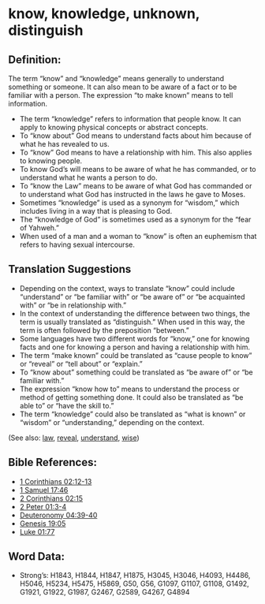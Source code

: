 # know, knowledge, unknown, distinguish

## Definition:

The term “know” and “knowledge” means generally to understand something or someone. It can also mean to be aware of a fact or to be familiar with a person. The expression “to make known” means to tell information.

* The term “knowledge” refers to information that people know. It can apply to knowing physical concepts or abstract concepts.
* To “know about” God means to understand facts about him because of what he has revealed to us.
* To “know” God means to have a relationship with him. This also applies to knowing people.
* To know God’s will means to be aware of what he has commanded, or to understand what he wants a person to do.
* To “know the Law” means to be aware of what God has commanded or to understand what God has instructed in the laws he gave to Moses.
* Sometimes “knowledge” is used as a synonym for “wisdom,” which includes living in a way that is pleasing to God.
* The “knowledge of God” is sometimes used as a synonym for the “fear of Yahweh.”
* When used of a man and a woman to “know” is often an euphemism that refers to having sexual intercourse.

## Translation Suggestions

* Depending on the context, ways to translate “know” could include “understand” or “be familiar with” or “be aware of” or “be acquainted with” or “be in relationship with.”
* In the context of understanding the difference between two things, the term is usually translated as “distinguish.” When used in this way, the term is often followed by the preposition “between.”
* Some languages have two different words for “know,” one for knowing facts and one for knowing a person and having a relationship with him.
* The term “make known” could be translated as “cause people to know” or “reveal” or “tell about” or “explain.”
* To “know about” something could be translated as “be aware of” or “be familiar with.”
* The expression “know how to” means to understand the process or method of getting something done. It could also be translated as “be able to” or “have the skill to.”
* The term “knowledge” could also be translated as “what is known” or “wisdom” or “understanding,” depending on the context.

(See also: [law](../kt/lawofmoses.md), [reveal](../kt/reveal.md), [understand](../other/understand.md), [wise](../kt/wise.md))

## Bible References:

* [1 Corinthians 02:12-13](rc://en/tn/help/1co/02/12)
* [1 Samuel 17:46](rc://en/tn/help/1sa/17/46)
* [2 Corinthians 02:15](rc://en/tn/help/2co/02/15)
* [2 Peter 01:3-4](rc://en/tn/help/2pe/01/03)
* [Deuteronomy 04:39-40](rc://en/tn/help/deu/04/39)
* [Genesis 19:05](rc://en/tn/help/gen/19/05)
* [Luke 01:77](rc://en/tn/help/luk/01/77)

## Word Data:

* Strong’s: H1843, H1844, H1847, H1875, H3045, H3046, H4093, H4486, H5046, H5234, H5475, H5869, G50, G56, G1097, G1107, G1108, G1492, G1921, G1922, G1987, G2467, G2589, G4267, G4894
